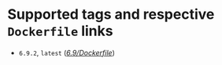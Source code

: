 # Supported tags and respective `Dockerfile` links
 - `6.9.2`, `latest` (*[6.9/Dockerfile](https://github.com/thedrum-developers/docker-frontend-build/blob/master/6.9/Dockerfile)*)
